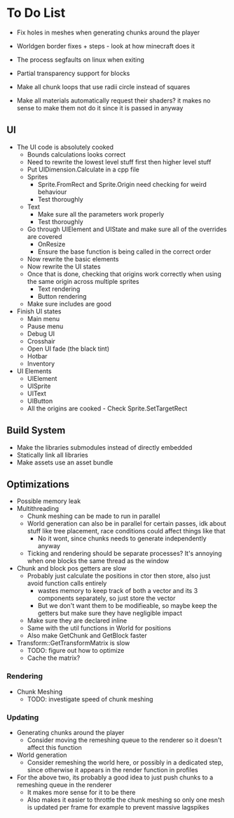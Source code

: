 # To Do List

- Fix holes in meshes when generating chunks around the player
- Worldgen border fixes + steps - look at how minecraft does it
- The process segfaults on linux when exiting

- Partial transparency support for blocks
- Make all chunk loops that use radii circle instead of squares
- Make all materials automatically request their shaders? it makes no sense to make them not do it since it is passed in anyway

## UI

- The UI code is absolutely cooked
    - Bounds calculations looks correct
    - Need to rewrite the lowest level stuff first then higher level stuff
    - Put UIDimension.Calculate in a cpp file
    - Sprites
        - Sprite.FromRect and Sprite.Origin need checking for weird behaviour
        - Test thoroughly
    - Text
        - Make sure all the parameters work properly
        - Test thoroughly
    - Go through UIElement and UIState and make sure all of the overrides are covered
        - OnResize
        - Ensure the base function is being called in the correct order
    - Now rewrite the basic elements
    - Now rewrite the UI states
    - Once that is done, checking that origins work correctly when using the same origin across multiple sprites
        - Text rendering
        - Button rendering
    - Make sure includes are good
- Finish UI states
    - Main menu
    - Pause menu
    - Debug UI
    - Crosshair
    - Open UI fade (the black tint)
    - Hotbar
    - Inventory
- UI Elements
    - UIElement
    - UISprite
    - UIText
    - UIButton
    - All the origins are cooked - Check Sprite.SetTargetRect

## Build System

- Make the libraries submodules instead of directly embedded
- Statically link all libraries
- Make assets use an asset bundle

## Optimizations

- Possible memory leak
- Multithreading
    - Chunk meshing can be made to run in parallel
    - World generation can also be in parallel for certain passes, idk about stuff like tree placement, race conditions could affect things like that
        - No it wont, since chunks needs to generate independently anyway
    - Ticking and rendering should be separate processes? It's annoying when one blocks the same thread as the window
- Chunk and block pos getters are slow
    - Probably just calculate the positions in ctor then store, also just avoid function calls entirely
        - wastes memory to keep track of both a vector and its 3 components separately, so just store the vector
        - But we don't want them to be modifieable, so maybe keep the getters but make sure they have negligible impact
    - Make sure they are declared inline
    - Same with the util functions in World for positions
    - Also make GetChunk and GetBlock faster
- Transform::GetTransformMatrix is slow
    - TODO: figure out how to optimize
    - Cache the matrix?

### Rendering

- Chunk Meshing
    - TODO: investigate speed of chunk meshing

### Updating

- Generating chunks around the player
    - Consider moving the remeshing queue to the renderer so it doesn't affect this function
- World generation
    - Consider remeshing the world here, or possibly in a dedicated step, since otherwise it appears in the render function in profiles
- For the above two, its probably a good idea to just push chunks to a remeshing queue in the renderer
    - It makes more sense for it to be there
    - Also makes it easier to throttle the chunk meshing so only one mesh is updated per frame for example to prevent massive lagspikes
